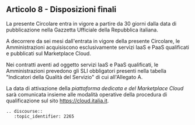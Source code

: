 ## Articolo 8 - Disposizioni finali

La presente Circolare entra in vigore a partire da 30 giorni dalla data di pubblicazione 
nella Gazzetta Ufficiale della Repubblica italiana.

A decorrere da sei mesi dall'entrata in vigore della presente Circolare, 
le Amministrazioni acquisiscono esclusivamente servizi IaaS e PaaS qualificati e
pubblicati sul Marketplace Cloud.

Nei contratti aventi ad oggetto servizi IaaS e PaaS qualificati, le Amministrazioni prevedono gli SLI obbligatori 
presenti nella tabella "Indicatori della Qualità del Servizio" di cui all'Allegato A. 

La data di attivazione della *piattaforma dedicata e del Marketplace Cloud* sarà
comunicata insieme alle modalità operative della procedura di qualificazione
sul sito https://cloud.italia.it.

```eval_rst
.. discourse::
   :topic_identifier: 2265
```
